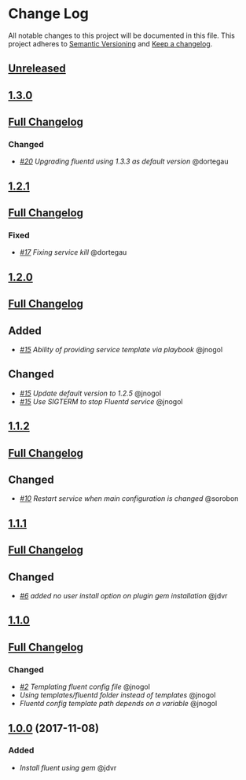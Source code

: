 # Change Log
All notable changes to this project will be documented in this file.
This project adheres to [Semantic Versioning](http://semver.org/) and [Keep a changelog](https://github.com/olivierlacan/keep-a-changelog).

## [Unreleased](https://github.com/idealista/fluentd-role/tree/develop)

## [1.3.0](https://github.com/idealista/fluentd-role/tree/1.3.0)
## [Full Changelog](https://github.com/idealista/fluentd-role/compare/1.2.1...1.3.0)

### Changed
- *[#20](https://github.com/idealista/fluentd-role/issues/20) Upgrading fluentd using 1.3.3 as default version* @dortegau

## [1.2.1](https://github.com/idealista/fluentd-role/tree/1.2.1)
## [Full Changelog](https://github.com/idealista/fluentd-role/compare/1.2.0...1.2.1)
### Fixed
- *[#17](https://github.com/idealista/fluentd-role/issues/17) Fixing service kill* @dortegau


## [1.2.0](https://github.com/idealista/fluentd-role/tree/1.2.0)
## [Full Changelog](https://github.com/idealista/fluentd-role/compare/1.1.2...1.2.0)
## Added
- *[#15](https://github.com/idealista/fluentd-role/pull/15) Ability of providing service template via playbook* @jnogol
## Changed
- *[#15](https://github.com/idealista/fluentd-role/pull/15) Update default version to 1.2.5* @jnogol
- *[#15](https://github.com/idealista/fluentd-role/pull/15) Use SIGTERM to stop Fluentd service* @jnogol

## [1.1.2](https://github.com/idealista/fluentd-role/tree/1.1.2)
## [Full Changelog](https://github.com/idealista/fluentd-role/compare/1.1.1...1.1.2)
## Changed
- *[#10](https://github.com/idealista/fluentd-role/issues/10) Restart service when main configuration is changed* @sorobon

## [1.1.1](https://github.com/idealista/fluentd-role/tree/1.1.1)
## [Full Changelog](https://github.com/idealista/fluentd-role/compare/1.1.0...1.1.1)
## Changed
- *[#6](https://github.com/idealista/fluentd-role/issues/6) added no user install option on plugin gem installation* @jdvr

## [1.1.0](https://github.com/idealista/fluentd-role/tree/1.1.0)
## [Full Changelog](https://github.com/idealista/fluentd-role/compare/1.0.0...1.1.0)
### Changed
- *[#2](https://github.com/idealista/fluentd-role/issues/2) Templating fluent config file* @jnogol
- *Using templates/fluentd folder instead of templates* @jnogol
- *Fluentd config template path depends on a variable* @jnogol

## [1.0.0](https://github.com/idealista/fluentd-role/tree/1.0.0) (2017-11-08)
### Added
- *Install fluent using gem* @jdvr
